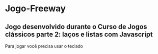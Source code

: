 # Jogo-Freeway
## Jogo desenvolvido durante o Curso de Jogos clássicos parte 2: laços e listas com Javascript

Para jogar você precisa usar o teclado 
